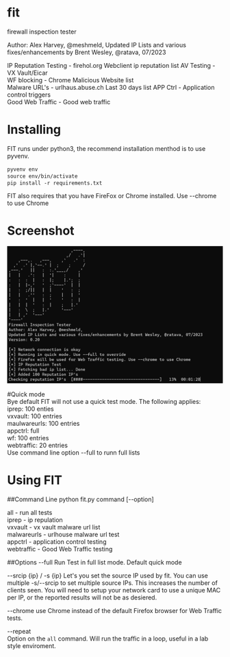 # fit
firewall inspection tester

Author: Alex Harvey, @meshmeld, 
Updated IP Lists and various fixes/enhancements by Brent Wesley, @ratava, 07/2023

IP Reputation Testing - firehol.org Webclient ip reputation list
AV Testing - VX Vault/Eicar  
WF blocking - Chrome Malicious Website list  
Malware URL's - urlhaus.abuse.ch Last 30 days list
APP Ctrl - Application control triggers  
Good Web Traffic - Good web traffic   
# Installing

FIT runs under python3, the recommend installation menthod is to use pyvenv. 

```
pyvenv env
source env/bin/activate
pip install -r requirements.txt
```

FIT also requires that you have FireFox or Chrome installed. Use --chrome to use Chrome 

# Screenshot

![screenshot](https://github.com/ratava/fit/blob/main/screenshot.png)

#Quick mode  
Bye default FIT will not use a quick test mode. The following applies:  
  iprep: 100 enties  
  vxvault: 100 entries  
  maulwareurls: 100 entries  
  appctrl: full  
  wf: 100 entries  
  webtraffic: 20 entries  
Use command line option --full to runn full lists

  

# Using FIT
##Command Line
python fit.py command [--option] 

all - run all tests  
iprep - ip repulation  
vxvault - vx vault malware url list  
malwareurls - urlhouse malware url test  
appctrl - application control testing  
webtraffic - Good Web Traffic testing  

##Options
--full
  Run Test in full list mode. Default quick mode

--srcip {ip} / -s {ip}
  Let's you set the source IP used by fit. You can use multiple -s/--srcip to set multiple source IPs. This increases the number of clients seen. You will need to setup your network card to use a unique MAC per IP, or the reported results will not be as desiered.

--chrome
  use Chrome instead of the default Firefox browser for Web Traffic tests.

--repeat  
  Option on the ```all``` command. Will run the traffic in a loop, useful in a lab style enviroment. 
